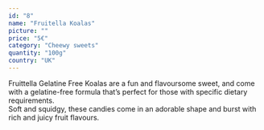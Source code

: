 ```yaml
---
id: "8"
name: "Fruitella Koalas"
picture: ""
price: "5€"
category: "Cheewy sweets"
quantity: "100g"
country: "UK"
---
```

Fruittella Gelatine Free Koalas are a fun and flavoursome sweet, and come with a gelatine-free formula that’s perfect for those with specific dietary requirements.
<br>
Soft and squidgy, these candies come in an adorable shape and burst with rich and juicy fruit flavours.
